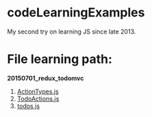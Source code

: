 # codeLearningExamples

My second try on learning JS since late 2013.

# File learning path:

**20150701_redux_todomvc**

1. [ActionTypes.js](https://github.com/liweiz/codeLearningExamples/blob/master/20150701_redux_todomvc%2Fconstants%2FActionTypes.js)
2. [TodoActions.js](https://github.com/liweiz/codeLearningExamples/blob/master/20150701_redux_todomvc%2Factions%2FTodoActions.js)
3. [todos.js](https://github.com/liweiz/codeLearningExamples/blob/master/20150701_redux_todomvc%2Fstores%2Ftodos.js)
